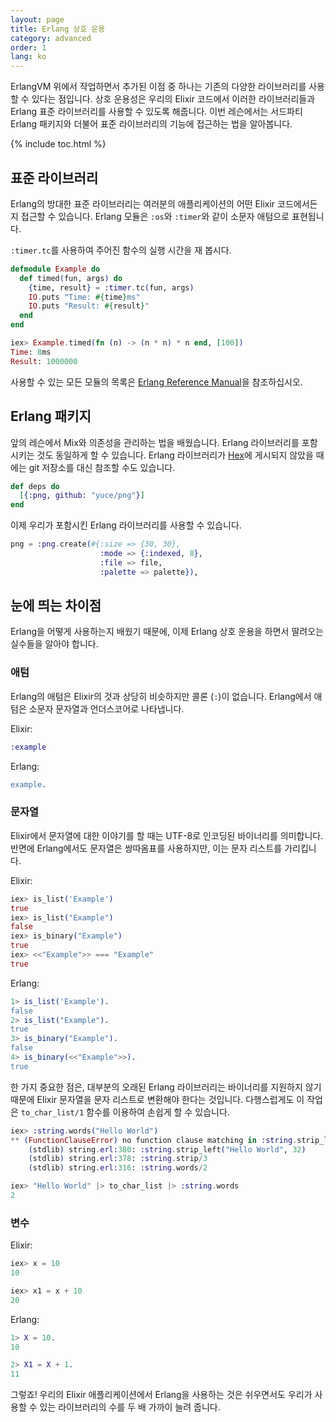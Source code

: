 ```yaml
---
layout: page
title: Erlang 상호 운용
category: advanced
order: 1
lang: ko
---
```


ErlangVM 위에서 작업하면서 추가된 이점 중 하나는 기존의 다양한 라이브러리를 사용할 수 있다는 점입니다. 상호 운용성은 우리의 Elixir 코드에서 이러한 라이브러리들과 Erlang 표준 라이브러리를 사용할 수 있도록 해줍니다. 이번 레슨에서는 서드파티 Erlang 패키지와 더불어 표준 라이브러리의 기능에 접근하는 법을 알아봅니다.

{% include toc.html %}

## 표준 라이브러리

Erlang의 방대한 표준 라이브러리는 여러분의 애플리케이션의 어떤 Elixir 코드에서든지 접근할 수 있습니다. Erlang 모듈은 `:os`와 `:timer`와 같이 소문자 애텀으로 표현됩니다.

`:timer.tc`를 사용하여 주어진 함수의 실행 시간을 재 봅시다.

```elixir
defmodule Example do
  def timed(fun, args) do
    {time, result} = :timer.tc(fun, args)
    IO.puts "Time: #{time}ms"
    IO.puts "Result: #{result}"
  end
end

iex> Example.timed(fn (n) -> (n * n) * n end, [100])
Time: 8ms
Result: 1000000
```

사용할 수 있는 모든 모듈의 목록은 [Erlang Reference Manual](http://erlang.org/doc/apps/stdlib/)을 참조하십시오.

## Erlang 패키지

앞의 레슨에서 Mix와 의존성을 관리하는 법을 배웠습니다. Erlang 라이브러리를 포함시키는 것도 동일하게 할 수 있습니다. Erlang 라이브러리가 [Hex](https://hex.pm)에 게시되지 않았을 때에는 git 저장소를 대신 참조할 수도 있습니다.

```elixir
def deps do
  [{:png, github: "yuce/png"}]
end
```

이제 우리가 포함시킨 Erlang 라이브러리를 사용할 수 있습니다.

```elixir
png = :png.create(#{:size => {30, 30},
                    :mode => {:indexed, 8},
                    :file => file,
                    :palette => palette}),
```

## 눈에 띄는 차이점

Erlang을 어떻게 사용하는지 배웠기 때문에, 이제 Erlang 상호 운용을 하면서 딸려오는 실수들을 알아야 합니다.

### 애텀

Erlang의 애텀은 Elixir의 것과 상당히 비슷하지만 콜론 (`:`)이 없습니다. Erlang에서 애텀은 소문자 문자열과 언더스코어로 나타냅니다.

Elixir:

```elixir
:example
```

Erlang:

```erlang
example.
```

### 문자열

Elixir에서 문자열에 대한 이야기를 할 때는 UTF-8로 인코딩된 바이너리를 의미합니다. 반면에 Erlang에서도 문자열은 쌍따옴표를 사용하지만, 이는 문자 리스트를 가리킵니다.

Elixir:

```elixir
iex> is_list('Example')
true
iex> is_list("Example")
false
iex> is_binary("Example")
true
iex> <<"Example">> === "Example"
true
```

Erlang:

```erlang
1> is_list('Example').
false
2> is_list("Example").
true
3> is_binary("Example").
false
4> is_binary(<<"Example">>).
true
```

한 가지 중요한 점은, 대부분의 오래된 Erlang 라이브러리는 바이너리를 지원하지 않기 때문에 Elixir 문자열을 문자 리스트로 변환해야 한다는 것입니다. 다행스럽게도 이 작업은 `to_char_list/1` 함수를 이용하여 손쉽게 할 수 있습니다.

```elixir
iex> :string.words("Hello World")
** (FunctionClauseError) no function clause matching in :string.strip_left/2
    (stdlib) string.erl:380: :string.strip_left("Hello World", 32)
    (stdlib) string.erl:378: :string.strip/3
    (stdlib) string.erl:316: :string.words/2

iex> "Hello World" |> to_char_list |> :string.words
2
```

### 변수

Elixir:

```elixir
iex> x = 10
10

iex> x1 = x + 10
20
```

Erlang:

```erlang
1> X = 10.
10

2> X1 = X + 1.
11
```

그렇죠! 우리의 Elixir 애플리케이션에서 Erlang을 사용하는 것은 쉬우면서도 우리가 사용할 수 있는 라이브러리의 수를 두 배 가까이 늘려 줍니다.
